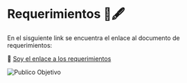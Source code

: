 # Requerimientos 📄🖋
En el sisguiente link se encuentra el enlace al documento de requerimientos:

📌 [Soy el enlace a los requerimientos](https://generico10-my.sharepoint.com/:w:/g/personal/lucero_luciano_umb_edu_mx/EZqC0JglwqdFrRKXVrCtlA8B9N5p7eGsry6Ar8JgW_3SuQ?e=OAcLbF)

![Publico Objetivo](https://github.com/LuceroLuciano/katas-Lucero-FrontEnd/blob/main/Intro/img/Requerimientos.png)
